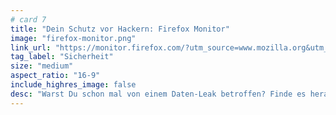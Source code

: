 ```yaml
---
# card 7
title: "Dein Schutz vor Hackern: Firefox Monitor"
image: "firefox-monitor.png"
link_url: "https://monitor.firefox.com/?utm_source=www.mozilla.org&utm_medium=referral&utm_campaign=homepage-de&utm_content=card"
tag_label: "Sicherheit"
size: "medium"
aspect_ratio: "16-9"
include_highres_image: false
desc: "Warst Du schon mal von einem Daten-Leak betroffen? Finde es heraus und lasse Dich auch in Zukunft warnen."
---
```

